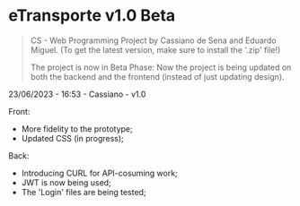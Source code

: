 # eTransporte v1.0 Beta

>CS - Web Programming Project by Cassiano de Sena and Eduardo Miguel.
>(To get the latest version, make sure to install the '.zip' file!)
>
>The project is now in Beta Phase:
>Now the project is being updated on both the backend and the frontend (instead of just updating design).


23/06/2023 - 16:53 - Cassiano - v1.0


Front:
- More fidelity to the prototype;
- Updated CSS (in progress);

Back:
- Introducing CURL for API-cosuming work;
- JWT is now being used;
- The 'Login' files are being tested;
